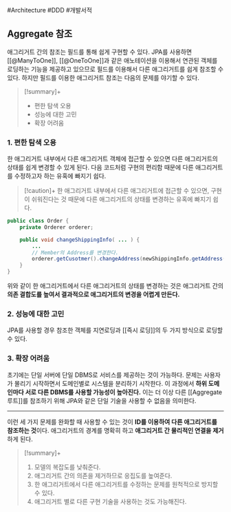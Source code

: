 #Architecture #DDD #개발서적 


## Aggregate 참조
애그리거트 간의 참조는 필드를 통해 쉽게 구현할 수 있다. JPA를 사용하면 [[@ManyToOne]], [[@OneToOne]]과 같은 애노테이션을 이용해서 연관된 객체를 로딩하는 기능을 제공하고 있으므로 필드를 이용해서 다른 애그리거트를 쉽게 참조할 수 있다. 하지만 필드를 이용한 애그리거트 참조는 다음의 문제를 야기할 수 있다.

> [!summary]+ 
> + 편한 탐색 오용
> + 성능에 대한 고민
> + 확장 어려움

### 1. 편한 탐색 오용
한 애그리거트 내부에서 다른 애그리거트 객체에 접근할 수 있으면 다른 애그리거트의 상태를 쉽게 변경할 수 있게 된다. 다음 코드처럼 구현의 편리함 때문에 다른 애그리거트를 수정하고자 하는 유혹에 빠지기 쉽다.

> [!caution]+ 
> 한 애그리거트 내부에서 다른 애그리거트에 접근할 수 있으면, 구현이 쉬워진다는 것 때문에 다른 애그리거트의 상태를 변경하는 유혹에 빠지기 쉽다.

```java
public class Order {
	private Orderer orderer;

	public void changeShippingInfo( ... ) {
		...
		// Member의 Address를 변경한다. 
		orderer.getCusotmer().changeAddress(newShippingInfo.getAddress());
	}
}
```

위와 같이 한 애그리거트에서 다른 애그리거트의 상태를 변경하는 것은 애그리거트 간의 **의존 결합도를 높여서 결과적으로 애그리거트의 변경을 어렵게 만든다.**

### 2. 성능에 대한 고민
JPA를 사용할 경우 참조한 객체를 지연로딩과 [[즉시 로딩]]의 두 가지 방식으로 로딩할 수 있다.

### 3. 확장 어려움
초기에는 단일 서버에 단일 DBMS로 서비스를 제공하는 것이 가능하다. 문제는 사용자가 몰리기 시작하면서 도메인별로 시스템을 분리하기 시작한다. 이 과정에서 **하위 도메인마다 서로 다른 DBMS를 사용할 가능성이 높아진다.** 이는 더 이상 다른 [[Aggregate 루트]]를 참조하기 위해 JPA와 같은 단일 기술을 사용할 수 없음을 의미한다.

---

이런 세 가지 문제를 완화할 때 사용할 수 있는 것이 **ID를 이용하여 다른 애그리거트를 참조하는 것**이다. 애그리거트의 경계를 명확히 하고 **애그리거트 간 물리적인 연결을 제거**하게 된다.

> [!summary]+ 
> 1. 모델의 복잡도를 낮춰준다.
> 2. 애그리거트 간의 의존을 제거하므로 응집도를 높여준다.
> 3. 한 애그리거트에서 다른 애그리거트를 수정하는 문제를 원척적으로 방지할 수 있다.
> 4. 애그리거트 별로 다른 구현 기술을 사용하는 것도 가능해진다.

